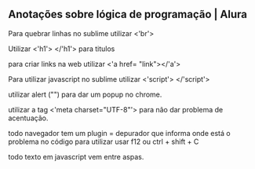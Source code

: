 ##	 Anotações sobre lógica de programação | Alura

Para quebrar linhas no sublime utilizar <'br'>

Utilizar <'h1'> </'h1'> para titulos

para criar links na web utilizar <'a href= "link"></'a'>

Para utilizar javascript no sublime utilizar <'script'> </'script'>

utilizar alert ("") para dar um popup no chrome.

utilizar a tag <'meta charset="UTF-8"'> para não dar problema de acentuação.

todo navegador tem um plugin = depurador que informa onde está o problema no código para utilizar usar f12 ou ctrl + shift + C

todo texto em javascript vem entre aspas.
